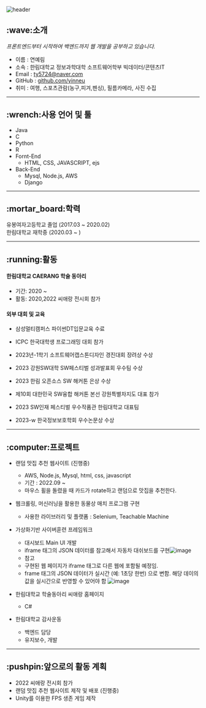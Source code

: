 ![header](https://capsule-render.vercel.app/api?type=cylinder&color=auto&height=100&fontAlignY=50&fontSize=30&animation=blinking&section=header&text=Yerim's%20GitHub%&ustomColorList=0,2,2,5,30)
<!--Copyright © 2020 Ye-Chan Kang-->

<h2> :wave:소개 </h2>

<i>프론트엔드부터 시작하여 백엔드까지 웹 개발을 공부하고 있습니다.</i>

- 이름 : 연예림
- 소속 : 한림대학교 정보과학대학 소프트웨어학부 빅데이터/콘텐츠IT
- Email : ty5724@naver.com
- GitHub : <a href = "https://github.com/yinneu"> github.com/yinneu </a>
- 취미 : 여행, 스포츠관람(농구,피겨,펜싱), 필름카메라, 사진 수집

---

<h2> :wrench:사용 언어 및 툴 </h2>

- Java
- C
- Python
- R
- Fornt-End
  - HTML, CSS, JAVASCRIPT, ejs
- Back-End
  - Mysql, Node.js, AWS
  - Django

---
<h2> :mortar_board:학력</h2>

유봉여자고등학교 졸업 (2017.03 ~ 2020.02) 
<br>한림대학교 재학중 (2020.03 ~ )

---
<h2>  :running:활동 </h2>

 <h4>한림대학교 CAERANG 학술 동아리 </h4>

- 기간: 2020 ~
- 활동: 2020,2022 씨애랑 전시회 참가

<h4>외부 대회 및 교육</h4>

- 삼성멀티캠퍼스  파이썬DT입문교육 수료
- ICPC 한국대학생 프로그래밍 대회 참가
  
- 2023년-1학기 소프트웨어캡스톤디자인 경진대회 장려상 수상
- 2023 강원SW대학 SW페스티벌 성과발표회 우수팀 수상
- 2023 한림 오픈소스 SW 해커톤 은상 수상
- 제10회 대한민국 SW융합 해커톤 본선 강원특별차지도 대표 참가
- 2023 SW인재 페스티벌 우수작품관 한림대학교 대표팀
- 2023-w 한국정보보호학회 우수논문상 수상
  
---
<h2> :computer:프로젝트 </h2>

- 랜덤 맛집 추천 웹사이트 (진행중)
  - AWS, Node.js, Mysql, html, css, javascript
  - 기간 : 2022.09 ~
  - 마우스 휠을 돌렸을 때 카드가 rotate하고 랜덤으로 맛집을 추천한다.
  

- 웹크롤링, 머신러닝을 활용한 동물상 매치 프로그램 구현
  - 사용한 라이브러리 및 플랫폼 : Selenium, Teachable Machine

 <!-- - 바닐라JS로 포트폴리오 웹사이트 클론 코딩 -->

- 가상화기반 사이버훈련 프레임워크
  - 대시보드 Main UI 개발
  - iframe 태그의 JSON 데이터를 참고해서 자동차 대쉬보드를 구현![image](https://github.com/yinneu/yinneu/assets/99879845/860ab8cd-f71a-4a53-90fc-6711f56edb2b)
  - 참고
  - 구현된 웹 페이지가 iframe 태그로 다른 웹에 포함될 예정임.
  - frame 태그의 JSON 데이터가 실시간 (예: 1초당 한번) 으로 변함. 
     해당 데이의 값을 실시간으로 반영할 수 있어야 함
  ![image](https://github.com/yinneu/yinneu/assets/99879845/3df018cd-8e11-4a07-9f6f-d6d2a1ce9e01)

- 한림대학교 학술동아리 씨애랑 홈페이지
  - C#

- 한림대학교 감사운동
  - 백엔드 담당
  - 유지보수, 개발

---
<h2>  :pushpin:앞으로의 활동 계획 </h2>

- 2022 씨애랑 전시회 참가
- 랜덤 맛집 추천 웹사이트 제작 및 배포 (진행중)
- Unity를 이용한 FPS 생존 게임 제작
